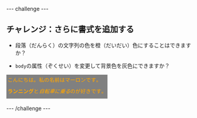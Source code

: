\--- challenge \---

## チャレンジ：さらに書式を追加する

+ 段落（だんらく）の文字列の色を橙（だいだい）色にすることはできますか？

+ `body`の属性（ぞくせい）を変更して背景色を灰色にできますか？

![スクリーンショット](images/birthday-more-style.png)

\--- /challenge \---